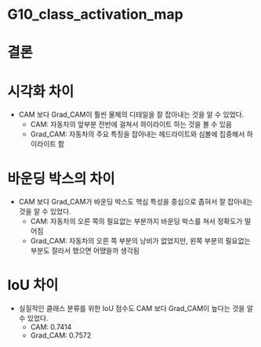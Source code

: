# G10_class_activation_map

# 결론

# 시각화 차이
- CAM 보다 Grad_CAM이 훨씬 물체의 디테일을 잘 잡아내는 것을 알 수 있었다.
    - CAM: 자동차의 앞부분 전반에 걸쳐서 하이라이트 하는 것을 볼 수 있음
    - Grad_CAM: 자동차의 주요 특징을 잡아내는 헤드라이트와 심볼에 집중해서 하이라이트 함

# 바운딩 박스의 차이
- CAM 보다 Grad_CAM가 바운딩 박스도 핵심 특성을 중심으로 좁혀서 잘 잡아내는 것을 알 수 있었다.
    - CAM: 자동차의 오른 쪽의 필요없는 부분까지 바운딩 박스를 쳐서 정확도가 떨어짐
    - Grad_CAM: 자동차의 오른 쪽 부분의 낭비가 없었지만, 왼쪽 부분의 필요없는 부분도 잘라서 했으면 어땠을까 생각됨

# IoU 차이
- 실질적인 클래스 분류를 위한 IoU 점수도 CAM 보다 Grad_CAM이 높다는 것을 알 수 있었다.
    - CAM: 0.7414
    - Grad_CAM: 0.7572